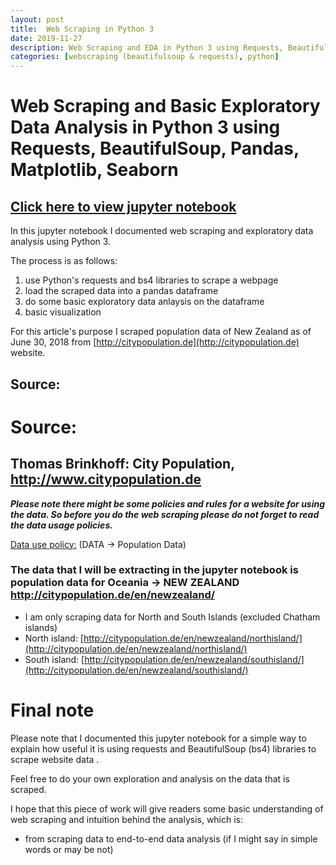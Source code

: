 ```yaml
---
layout: post
title:  Web Scraping in Python 3
date: 2019-11-27
description: Web Scraping and EDA in Python 3 using Requests, BeautifulSoup, Pandas, Matplotlib, Seaborn
categories: [webscraping (beautifulsoup & requests), python]
---
```


# Web Scraping and Basic Exploratory Data Analysis in Python 3 using Requests, BeautifulSoup, Pandas, Matplotlib, Seaborn

## [Click here to view jupyter notebook](https://nbviewer.jupyter.org/github/py404/Web-Scraping-and-EDA-in-Python3/blob/master/Web_scraping_with_BeautifulSoup.ipynb/?target=_blank)


In this jupyter notebook I documented web scraping and exploratory data analysis using Python 3.

The process is as follows:
   1. use Python's requests and bs4 libraries to scrape a webpage
   2. load the scraped data into a pandas dataframe
   3. do some basic exploratory data anlaysis on the dataframe
   4. basic visualization

For this article's purpose I scraped population data of New Zealand as of June 30, 2018 from [http://citypopulation.de](http://citypopulation.de) website. 

## Source:
# Source: 
## Thomas Brinkhoff: City Population, http://www.citypopulation.de


***Please note there might be some policies and rules for a website for using the data. So before you do the web scraping please do not forget to read the data usage policies.***

[Data use policy:](http://citypopulation.de/termsofuse.html) (DATA -> Population Data)

### The data that I will be extracting in the jupyter notebook is population data for Oceania -> NEW ZEALAND http://citypopulation.de/en/newzealand/
- I am only scraping data for North and South Islands (excluded Chatham islands)
- North island: [http://citypopulation.de/en/newzealand/northisland/](http://citypopulation.de/en/newzealand/northisland/)
- South island: [http://citypopulation.de/en/newzealand/southisland/](http://citypopulation.de/en/newzealand/southisland/)

# Final note

Please note that I documented this jupyter notebook for a simple way to explain how useful it is using requests and BeautifulSoup (bs4) libraries to scrape website data .

Feel free to do your own exploration and analysis on the data that is scraped. 

I hope that this piece of work will give readers some basic understanding of web scraping and intuition behind the analysis, which is:
- from scraping data to end-to-end data analysis (if I might say in simple words or may be not)
